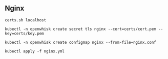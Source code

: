 Nginx
-----


   ```
   certs.sh localhost
   ```



```
kubectl -n openwhisk create secret tls nginx --cert=certs/cert.pem --key=certs/key.pem
```


```
kubectl -n openwhisk create configmap nginx --from-file=nginx.conf
```


```
kubectl apply -f nginx.yml
```

